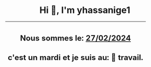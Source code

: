 <h1 align='center'>Hi 👋, I'm yhassanige1</h1>
<div align='center'>

|<h2 align='center'>Nous sommes le: <u>27/02/2024</u></h2><h2 align='center'>c'est un mardi et je suis au: 🏢 travail.</h2>|
|---
</div>